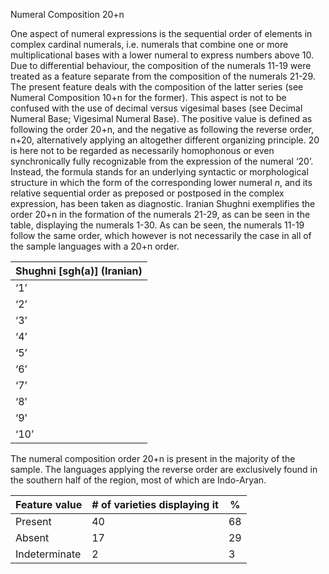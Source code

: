 Numeral Composition 20+n

One aspect of numeral expressions is the sequential order of elements in
complex cardinal numerals, i.e. numerals that combine one or more
multiplicational bases with a lower numeral to express numbers above 10.
Due to differential behaviour, the composition of the numerals 11-19
were treated as a feature separate from the composition of the numerals
21-29. The present feature deals with the composition of the latter
series (see Numeral Composition 10+n for the former). This aspect is not
to be confused with the use of decimal versus vigesimal bases (see
Decimal Numeral Base; Vigesimal Numeral Base). The positive value is
defined as following the order 20+n, and the negative as following the
reverse order, n+20, alternatively applying an altogether different
organizing principle. 20 is here not to be regarded as necessarily
homophonous or even synchronically fully recognizable from the
expression of the numeral ‘20’. Instead, the formula stands for an
underlying syntactic or morphological structure in which the form of the
corresponding lower numeral *n*, and its relative sequential order as
preposed or postposed in the complex expression, has been taken as
diagnostic. Iranian Shughni exemplifies the order 20+n in the formation
of the numerals 21-29, as can be seen in the table, displaying the
numerals 1-30. As can be seen, the numerals 11-19 follow the same order,
which however is not necessarily the case in all of the sample languages
with a 20+n order.

| **Shughni \[sgh(a)\] (Iranian)** |
|----------------------------------|
| ‘1’                              |
| ‘2’                              |
| ‘3’                              |
| ‘4’                              |
| ‘5’                              |
| ‘6’                              |
| ‘7’                              |
| ‘8’                              |
| ‘9’                              |
| ‘10’                             |

The numeral composition order 20+n is present in the majority of the
sample. The languages applying the reverse order are exclusively found
in the southern half of the region, most of which are Indo-Aryan.

| Feature value | \# of varieties displaying it | %   |
|---------------|-------------------------------|-----|
| Present       | 40                            | 68  |
| Absent        | 17                            | 29  |
| Indeterminate | 2                             | 3   |


